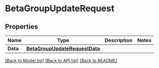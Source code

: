 # BetaGroupUpdateRequest

## Properties

Name | Type | Description | Notes
------------ | ------------- | ------------- | -------------
**Data** | [**BetaGroupUpdateRequestData**](BetaGroupUpdateRequest_data.md) |  | 

[[Back to Model list]](../README.md#documentation-for-models) [[Back to API list]](../README.md#documentation-for-api-endpoints) [[Back to README]](../README.md)


